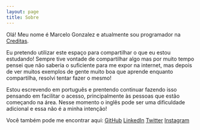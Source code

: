 ```yaml
---
layout: page
title: Sobre
---
```


Olá! Meu nome é Marcelo Gonzalez e atualmente sou programador na [Creditas](http://www.creditas.com).

Eu pretendo utilizar este espaço para compartilhar o que eu estou estudando! Sempre tive vontade de compartilhar algo mas por muito tempo pensei que não saberia o suficiente para me expor na internet, mas depois de ver muitos exemplos de gente muito boa que aprende enquanto compartilha, resolvi tentar fazer o mesmo!

Estou escrevendo em português e prentendo continuar fazendo isso pensando em facilitar o acesso, principalmente às pessoas que estão começando na área. Nesse momento o inglês pode ser uma dificuldade adicional e essa não é a minha intenção!

Você também pode me encontrar aqui:
[GitHub](https://github.com/mfgonzalez)
[LinkedIn](http://www.linkedin.com/in/marcelofgonzalez)
[Twitter](https://twitter.com/mfgonzalez1978)
[Instagram](https://www.instagram.com/mfgonzalez/)